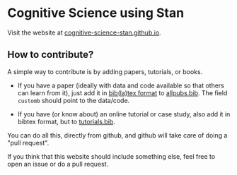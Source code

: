 # Cognitive Science using Stan

Visit the website at [cognitive-science-stan.github.io](https://cognitive-science-stan.github.io/).

## How to contribute?

A simple way to contribute is by adding papers, tutorials, or books.

- If you have a paper (ideally with data and code available so that others can learn from it), just add it in [bib(la)tex format](https://en.wikipedia.org/wiki/BibTeX) to [allpubs.bib](content/allpubs.bib). The field `customb` should point to the data/code.

- If you have (or know about) an online tutorial or case study, also add it in bibtex format, but to [tutorials.bib](content/tutorials.bib).

You can do all this, directly from github, and github will take care of doing a "pull request".

If you think that this website should include something else, feel free to open an issue or do a pull request.

